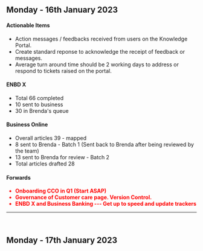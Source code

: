 ## Monday - 16th January 2023

#### Actionable Items
- Action messages / feedbacks received from users on the Knowledge Portal.
- Create standard reponse to acknowledge the receipt of feedback or messages.
- Average turn around time should be 2 working days to address or respond to tickets raised on the portal.



#### ENBD X
- Total 66 completed
- 10 sent to business
- 30 in Brenda's queue


#### Business Online
- Overall articles 39 -  mapped
- 8 sent to Brenda - Batch 1 (Sent back to Brenda after being reviewed by the team)
- 13 sent to Brenda for review - Batch 2
- Total articles drafted 28


#### Forwards

<strong style="color: red">

* Onboarding CCO in Q1 (Start ASAP)
* Governance of Customer care page. Version Control.
* ENBD X and Business Banking --- Get up to speed and update trackers


</strong>

*****

<br>

## Monday - 17th January 2023


